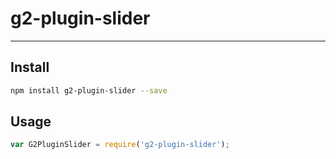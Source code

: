 # g2-plugin-slider


---

## Install

```bash
npm install g2-plugin-slider --save
```

## Usage

```js
var G2PluginSlider = require('g2-plugin-slider');
```
